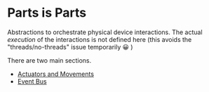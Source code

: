 # Parts is Parts

Abstractions to orchestrate physical device interactions. The actual _execution_ of the interactions is not defined here (this avoids the "threads/no-threads" issue temporarily :grinning: )

There are two main sections.

- [Actuators and Movements](Movements.md)
- [Event Bus](EventBus.md)
